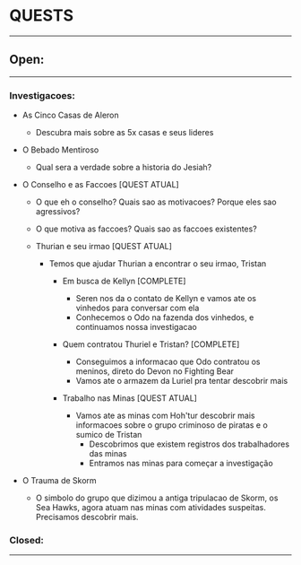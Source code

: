 # QUESTS
----

## Open:
----
### Investigacoes:
 - As Cinco Casas de Aleron
    - Descubra mais sobre as 5x casas e seus lideres

 - O Bebado Mentiroso
    - Qual sera a verdade sobre a historia do Jesiah?

- O Conselho e as Faccoes [QUEST ATUAL]
    - O que eh o conselho? Quais sao as motivacoes? Porque eles sao agressivos?
    - O que motiva as faccoes? Quais sao as faccoes existentes?

    - Thurian e seu irmao [QUEST ATUAL]
        - Temos que ajudar Thurian a encontrar o seu irmao, Tristan

            - Em busca de Kellyn [COMPLETE]
                - Seren nos da o contato de Kellyn e vamos ate os vinhedos para conversar com ela
                - Conhecemos o Odo na fazenda dos vinhedos, e continuamos nossa investigacao

            - Quem contratou Thuriel e Tristan? [COMPLETE]
                - Conseguimos a informacao que Odo contratou os meninos, direto do Devon no Fighting Bear
                - Vamos ate o armazem da Luriel pra tentar descobrir mais
            
            - Trabalho nas Minas [QUEST ATUAL]
                - Vamos ate as minas com Hoh'tur descobrir mais informacoes sobre o grupo criminoso de piratas e o sumico de Tristan
                    - Descobrimos que existem registros dos trabalhadores das minas
                    - Entramos nas minas para começar a investigação

- O Trauma de Skorm
    - O simbolo do grupo que dizimou a antiga tripulacao de Skorm, os Sea Hawks, agora atuam nas minas com atividades suspeitas. Precisamos descobrir mais.

### Closed:
----
